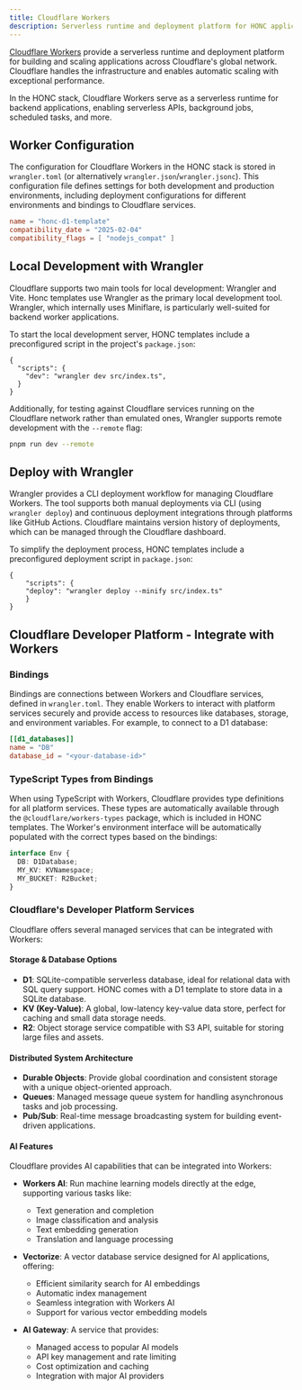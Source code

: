 ```yaml
---
title: Cloudflare Workers
description: Serverless runtime and deployment platform for HONC applications
---
```


[Cloudflare Workers](https://workers.cloudflare.com/) provide a serverless runtime and deployment platform for building and scaling applications across Cloudflare's global network.
Cloudflare handles the infrastructure and enables automatic scaling with exceptional performance.

In the HONC stack, Cloudflare Workers serve as a serverless runtime for backend applications, enabling serverless APIs, background jobs, scheduled tasks, and more.

## Worker Configuration
The configuration for Cloudflare Workers in the HONC stack is stored in `wrangler.toml` (or alternatively `wrangler.json`/`wrangler.jsonc`). This configuration file defines settings for both development and production environments, including deployment configurations for different environments and bindings to Cloudflare services.

```toml
name = "honc-d1-template"
compatibility_date = "2025-02-04"
compatibility_flags = [ "nodejs_compat" ]
```

## Local Development with Wrangler
Cloudflare supports two main tools for local development: Wrangler and Vite. Honc templates use Wrangler as the primary local development tool. Wrangler, which internally uses Miniflare, is particularly well-suited for backend worker applications. 

To start the local development server, HONC templates include a preconfigured script in the project's `package.json`:

```json, title="package.json"
{
  "scripts": {
    "dev": "wrangler dev src/index.ts",
  }
}
```

Additionally, for testing against Cloudflare services running on the Cloudflare network rather than emulated ones, Wrangler supports remote development with the `--remote` flag:
```bash
pnpm run dev --remote
```


## Deploy with Wrangler

Wrangler provides a CLI deployment workflow for managing Cloudflare Workers. The tool supports both manual deployments via CLI (using `wrangler deploy`) and continuous deployment integrations through platforms like GitHub Actions. Cloudflare maintains version history of deployments, which can be managed through the Cloudflare dashboard.

To simplify the deployment process, HONC templates include a preconfigured deployment script in `package.json`:
```json, title="package.json"
{
    "scripts": {
    "deploy": "wrangler deploy --minify src/index.ts"
    }
}
```


## Cloudflare Developer Platform - Integrate with Workers

### Bindings

Bindings are connections between Workers and Cloudflare services, defined in `wrangler.toml`. They enable Workers to interact with platform services securely and provide access to resources like databases, storage, and environment variables. For example, to connect to a D1 database:

```toml
[[d1_databases]]
name = "DB"
database_id = "<your-database-id>"
```

### TypeScript Types from Bindings

When using TypeScript with Workers, Cloudflare provides type definitions for all platform services. These types are automatically available through the `@cloudflare/workers-types` package, which is included in HONC templates. The Worker's environment interface will be automatically populated with the correct types based on the bindings:

```typescript
interface Env {
  DB: D1Database;
  MY_KV: KVNamespace;
  MY_BUCKET: R2Bucket;
}
```

### Cloudflare's Developer Platform Services

Cloudflare offers several managed services that can be integrated with Workers:

#### Storage & Database Options
- **D1**: SQLite-compatible serverless database, ideal for relational data with SQL query support. HONC comes with a D1 template to store data in a SQLite database.
- **KV (Key-Value)**: A global, low-latency key-value data store, perfect for caching and small data storage needs.
- **R2**: Object storage service compatible with S3 API, suitable for storing large files and assets.

#### Distributed System Architecture
- **Durable Objects**: Provide global coordination and consistent storage with a unique object-oriented approach.
- **Queues**: Managed message queue system for handling asynchronous tasks and job processing.
- **Pub/Sub**: Real-time message broadcasting system for building event-driven applications.

#### AI Features
Cloudflare provides AI capabilities that can be integrated into Workers:

- **Workers AI**: Run machine learning models directly at the edge, supporting various tasks like:
  - Text generation and completion
  - Image classification and analysis
  - Text embedding generation
  - Translation and language processing

- **Vectorize**: A vector database service designed for AI applications, offering:
  - Efficient similarity search for AI embeddings
  - Automatic index management
  - Seamless integration with Workers AI
  - Support for various vector embedding models

- **AI Gateway**: A service that provides:
  - Managed access to popular AI models
  - API key management and rate limiting
  - Cost optimization and caching
  - Integration with major AI providers
